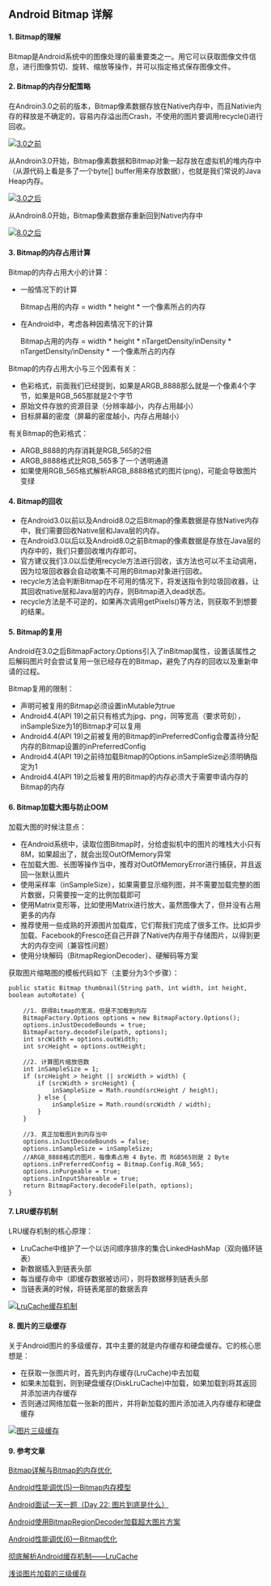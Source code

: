 ## Android Bitmap 详解

#### 1. Bitmap的理解

Bitmap是Android系统中的图像处理的最重要类之一。用它可以获取图像文件信息，进行图像剪切、旋转、缩放等操作，并可以指定格式保存图像文件。

#### 

#### 2. Bitmap的内存分配策略

在Androin3.0之前的版本，Bitmap像素数据存放在Native内存中，而且Nativie内存的释放是不确定的，容易内存溢出而Crash，不使用的图片要调用recycle()进行回收。

[![3.0之前](https://camo.githubusercontent.com/fb73b2141a1e0449877230724875f28a07fd1564/68747470733a2f2f75706c6f61642d696d616765732e6a69616e7368752e696f2f75706c6f61645f696d616765732f323537303033302d616432613161646432623866306463362e706e673f696d6167654d6f6772322f6175746f2d6f7269656e742f7374726970253743696d61676556696577322f322f772f31323430)](https://camo.githubusercontent.com/fb73b2141a1e0449877230724875f28a07fd1564/68747470733a2f2f75706c6f61642d696d616765732e6a69616e7368752e696f2f75706c6f61645f696d616765732f323537303033302d616432613161646432623866306463362e706e673f696d6167654d6f6772322f6175746f2d6f7269656e742f7374726970253743696d61676556696577322f322f772f31323430)

从Androin3.0开始，Bitmap像素数据和Bitmap对象一起存放在虚拟机的堆内存中（从源代码上看是多了一个byte[] buffer用来存放数据），也就是我们常说的Java Heap内存。

[![3.0之后](https://camo.githubusercontent.com/4679afa2759a30174365d29de47d29a8f2a294ac/68747470733a2f2f75706c6f61642d696d616765732e6a69616e7368752e696f2f75706c6f61645f696d616765732f323537303033302d363661333933623636303961383032382e706e673f696d6167654d6f6772322f6175746f2d6f7269656e742f7374726970253743696d61676556696577322f322f772f31323430)](https://camo.githubusercontent.com/4679afa2759a30174365d29de47d29a8f2a294ac/68747470733a2f2f75706c6f61642d696d616765732e6a69616e7368752e696f2f75706c6f61645f696d616765732f323537303033302d363661333933623636303961383032382e706e673f696d6167654d6f6772322f6175746f2d6f7269656e742f7374726970253743696d61676556696577322f322f772f31323430)

从Androin8.0开始，Bitmap像素数据存重新回到Native内存中

[![8.0之后](https://camo.githubusercontent.com/fb73b2141a1e0449877230724875f28a07fd1564/68747470733a2f2f75706c6f61642d696d616765732e6a69616e7368752e696f2f75706c6f61645f696d616765732f323537303033302d616432613161646432623866306463362e706e673f696d6167654d6f6772322f6175746f2d6f7269656e742f7374726970253743696d61676556696577322f322f772f31323430)](https://camo.githubusercontent.com/fb73b2141a1e0449877230724875f28a07fd1564/68747470733a2f2f75706c6f61642d696d616765732e6a69616e7368752e696f2f75706c6f61645f696d616765732f323537303033302d616432613161646432623866306463362e706e673f696d6167654d6f6772322f6175746f2d6f7269656e742f7374726970253743696d61676556696577322f322f772f31323430)

#### 

#### 3. Bitmap的内存占用计算

Bitmap的内存占用大小的计算：

- 一般情况下的计算

    Bitmap占用的内存 = width * height * 一个像素所占的内存

- 在Android中，考虑各种因素情况下的计算

    Bitmap占用的内存 = width * height * nTargetDensity/inDensity * nTargetDensity/inDensity * 一个像素所占的内存

Bitmap的内存占用大小与三个因素有关：

- 色彩格式，前面我们已经提到，如果是ARGB_8888那么就是一个像素4个字节，如果是RGB_565那就是2个字节
- 原始文件存放的资源目录（分辨率越小，内存占用越小）
- 目标屏幕的密度（屏幕的密度越小，内存占用越小）

有关Bitmap的色彩格式：

- ARGB_8888的内存消耗是RGB_565的2倍
- ARGB_8888格式比RGB_565多了一个透明通道
- 如果使用RGB_565格式解析ARGB_8888格式的图片(png)，可能会导致图片变绿

#### 

#### 4. Bitmap的回收

- 在Android3.0以前以及Android8.0之后Bitmap的像素数据是存放Native内存中，我们需要回收Native层和Java层的内存。
- 在Android3.0以后以及Android8.0之前Bitmap的像素数据是存放在Java层的内存中的，我们只要回收堆内存即可。
- 官方建议我们3.0以后使用recycle方法进行回收，该方法也可以不主动调用，因为垃圾回收器会自动收集不可用的Bitmap对象进行回收。
- recycle方法会判断Bitmap在不可用的情况下，将发送指令到垃圾回收器，让其回收native层和Java层的内存，则Bitmap进入dead状态。
- recycle方法是不可逆的，如果再次调用getPixels()等方法，则获取不到想要的结果。

#### 

#### 5. Bitmap的复用

Android在3.0之后BitmapFactory.Options引入了inBitmap属性，设置该属性之后解码图片时会尝试复用一张已经存在的Bitmap，避免了内存的回收以及重新申请的过程。

Bitmap复用的限制：

- 声明可被复用的Bitmap必须设置inMutable为true
- Android4.4(API 19)之前只有格式为jpg、png，同等宽高（要求苛刻），inSampleSize为1的Bitmap才可以复用
- Android4.4(API 19)之前被复用的Bitmap的inPreferredConfig会覆盖待分配内存的Bitmap设置的inPreferredConfig
- Android4.4(API 19)之前待加载Bitmap的Options.inSampleSize必须明确指定为1
- Android4.4(API 19)之后被复用的Bitmap的内存必须大于需要申请内存的Bitmap的内存

#### 

#### 6. Bitmap加载大图与防止OOM

加载大图的时候注意点：

- 在Android系统中，读取位图Bitmap时，分给虚拟机中的图片的堆栈大小只有8M，如果超出了，就会出现OutOfMemory异常
- 在加载大图、长图等操作当中，推荐对OutOfMemoryError进行捕获，并且返回一张默认图片
- 使用采样率（inSampleSize），如果需要显示缩列图，并不需要加载完整的图片数据，只需要按一定的比例加载即可
- 使用Matrix变形等，比如使用Matrix进行放大，虽然图像大了，但并没有占用更多的内存
- 推荐使用一些成熟的开源图片加载库，它们帮我们完成了很多工作。比如异步加载、Facebook的Fresco还自己开辟了Native内存用于存储图片，以得到更大的内存空间（兼容性问题）
- 使用分块解码（BitmapRegionDecoder）、硬解码等方案

获取图片缩略图的模板代码如下（主要分为3个步骤）：

```
public static Bitmap thumbnail(String path, int width, int height, boolean autoRotate) {

    //1. 获得Bitmap的宽高，但是不加载到内存
    BitmapFactory.Options options = new BitmapFactory.Options();
    options.inJustDecodeBounds = true;
    BitmapFactory.decodeFile(path, options);
    int srcWidth = options.outWidth;
    int srcHeight = options.outHeight;

    //2. 计算图片缩放倍数
    int inSampleSize = 1;
    if (srcHeight > height || srcWidth > width) {
        if (srcWidth > srcHeight) {
            inSampleSize = Math.round(srcHeight / height);
        } else {
            inSampleSize = Math.round(srcWidth / width);
        }
    }

    //3. 真正加载图片到内存当中
    options.inJustDecodeBounds = false;
    options.inSampleSize = inSampleSize;
    //ARGB_8888格式的图片，每像素占用 4 Byte，而 RGB565则是 2 Byte
    options.inPreferredConfig = Bitmap.Config.RGB_565;
    options.inPurgeable = true;
    options.inInputShareable = true;
    return BitmapFactory.decodeFile(path, options);
}
```

#### 

#### 7. LRU缓存机制

LRU缓存机制的核心原理：

- LruCache中维护了一个以访问顺序排序的集合LinkedHashMap（双向循环链表）
- 新数据插入到链表头部
- 每当缓存命中（即缓存数据被访问），则将数据移到链表头部
- 当链表满的时候，将链表尾部的数据丢弃

[![LruCache缓存机制](https://camo.githubusercontent.com/ae0c8eea02847d3f52b9ada32a2d32ffec998f82/68747470733a2f2f75706c6f61642d696d616765732e6a69616e7368752e696f2f75706c6f61645f696d616765732f323537303033302d346639323364643230323065643032662e706e673f696d6167654d6f6772322f6175746f2d6f7269656e742f7374726970253743696d61676556696577322f322f772f31323430)](https://camo.githubusercontent.com/ae0c8eea02847d3f52b9ada32a2d32ffec998f82/68747470733a2f2f75706c6f61642d696d616765732e6a69616e7368752e696f2f75706c6f61645f696d616765732f323537303033302d346639323364643230323065643032662e706e673f696d6167654d6f6772322f6175746f2d6f7269656e742f7374726970253743696d61676556696577322f322f772f31323430)

#### 

#### 8. 图片的三级缓存

关于Android图片的多级缓存，其中主要的就是内存缓存和硬盘缓存。它的核心思想是：

- 在获取一张图片时，首先到内存缓存(LruCache)中去加载
- 如果未加载到，则到硬盘缓存(DiskLruCache)中加载，如果加载到将其返回并添加进内存缓存
- 否则通过网络加载一张新的图片，并将新加载的图片添加进入内存缓存和硬盘缓存

[![图片三级缓存](https://camo.githubusercontent.com/cb55f2f23bd06b53a9b5a88c315833ed756997d2/68747470733a2f2f75706c6f61642d696d616765732e6a69616e7368752e696f2f75706c6f61645f696d616765732f323537303033302d613464343536663363356538353561622e706e673f696d6167654d6f6772322f6175746f2d6f7269656e742f7374726970253743696d61676556696577322f322f772f31323430)](https://camo.githubusercontent.com/cb55f2f23bd06b53a9b5a88c315833ed756997d2/68747470733a2f2f75706c6f61642d696d616765732e6a69616e7368752e696f2f75706c6f61645f696d616765732f323537303033302d613464343536663363356538353561622e706e673f696d6167654d6f6772322f6175746f2d6f7269656e742f7374726970253743696d61676556696577322f322f772f31323430)

#### 

#### 9. 参考文章

[Bitmap详解与Bitmap的内存优化](https://www.jianshu.com/p/8206dd8b6d8b)

[Android性能调优(5)—Bitmap内存模型](https://www.jianshu.com/p/af1d451f9c4f)

[Android面试一天一题（Day 22: 图片到底是什么）](https://www.jianshu.com/p/3c597baa39e5)

[Android使用BitmapRegionDecoder加载超大图片方案](https://blog.csdn.net/jjmm2009/article/details/49360751)

[Android性能调优(6)—Bitmap优化](https://www.jianshu.com/p/7b8034284956)

[彻底解析Android缓存机制——LruCache](https://www.jianshu.com/p/b49a111147ee)

[浅谈图片加载的三级缓存](https://www.jianshu.com/p/eb6bc555b60b)